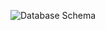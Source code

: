 ![Database Schema](https://github.com/user-attachments/assets/27d6a409-732f-499d-b41c-51b1093f48ef)
